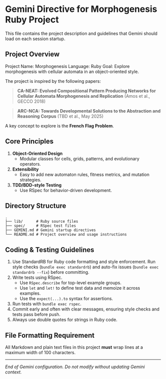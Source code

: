 # Gemini Directive for Morphogenesis Ruby Project

This file contains the project description and guidelines that Gemini
should load on each session startup.

## Project Overview

Project Name: Morphogenesis
Language: Ruby
Goal: Explore morphogenesis with cellular automata in an object-oriented style.

The project is inspired by the following papers:

> **CA-NEAT: Evolved Compositional Pattern Producing Networks for Cellular
> Automata Morphogenesis and Replication**
> (Amos et al., GECCO 2018)

> **ARC-NCA: Towards Developmental Solutions to the Abstraction and Reasoning Corpus**
> (TBD et al., May 2025)

A key concept to explore is the **French Flag Problem**.

## Core Principles

1. **Object-Oriented Design**
   - Modular classes for cells, grids, patterns, and evolutionary operators.
2. **Extensibility**
   - Easy to add new automaton rules, fitness metrics, and mutation strategies.
3. **TDD/BDD-style Testing**
   - Use RSpec for behavior-driven development.

## Directory Structure

```
.
├── lib/      # Ruby source files
├── spec/     # RSpec test files
├── GEMINI.md # Gemini startup directives
└── README.md # Project overview and usage instructions
```

## Coding & Testing Guidelines

1.  Use StandardRB for Ruby code formatting and style enforcement.
    Run style checks (`bundle exec standardrb`) and auto-fix issues
    (`bundle exec standardrb --fix`) before committing.
2.  Write tests using RSpec.
    - Use `RSpec.describe` for top-level example groups.
    - Use `let` and `let!` to define test data and memoize it across examples.
    - Use the `expect(...).to` syntax for assertions.
3.  Run tests with `bundle exec rspec`.
4.  Commit early and often with clear messages, ensuring style checks
    and tests pass before push.
5.  Always use double quotes for strings in Ruby code.

## File Formatting Requirement

All Markdown and plain text files in this project **must** wrap lines at a maximum width of 100
characters.

---
*End of Gemini configuration. Do not modify without updating Gemini context.*
